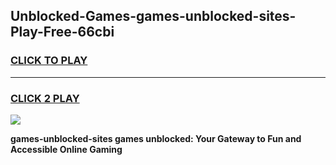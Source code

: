 
## Unblocked-Games-games-unblocked-sites-Play-Free-66cbi
<h3>
<a href="https://premium76.site?title=games-unblocked-sites&ref=19M">CLICK TO PLAY</a></h3>
<hr>

<h3>
<a href="https://premium76.site?title=games-unblocked-sites&ref=19M">CLICK 2 PLAY</a>
  
</h3>

<a href="https://premium76.site?title=games-unblocked-sites&ref=19M"><img src="https://clearcache.store/games.png"></a>


**games-unblocked-sites games unblocked: Your Gateway to Fun and Accessible Online Gaming**
